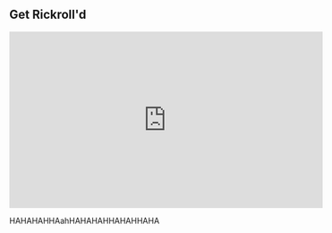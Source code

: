 ## Get Rickroll'd

<iframe width="560" height="315" src="https://www.youtube-nocookie.com/embed/dQw4w9WgXcQ" title="YouTube video player" frameborder="0" allow="accelerometer; autoplay=1; clipboard-write; encrypted-media; gyroscope; picture-in-picture" allowfullscreen></iframe>

HAHAHAHHAahHAHAHAHHAHAHHAHA
